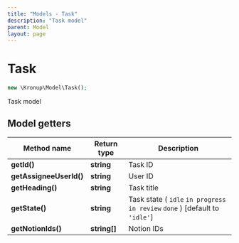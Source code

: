 ```yaml
---
title: "Models - Task"
description: "Task model"
parent: Model
layout: page
---
```


# Task

```php
new \Kronup\Model\Task();
```

Task model

## Model getters

Method name | Return type | Description
------------ | ------------- | -------------
**getId()** | **string** | Task ID
**getAssigneeUserId()** | **string** | User ID
**getHeading()** | **string** | Task title
**getState()** | **string** | Task state ( `idle` `in progress` `in review` `done` )  [default to `'idle'`]
**getNotionIds()** | **string[]** | Notion IDs


